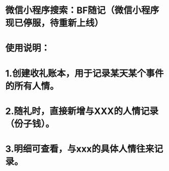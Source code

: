 # 微信小程序搜索：BF随记（微信小程序现已停服，待重新上线）
# 使用说明：
# 1.创建收礼账本，用于记录某天某个事件的所有人情。
# 2.随礼时，直接新增与XXX的人情记录（份子钱）。
# 3.明细可查看，与xxx的具体人情往来记录。
